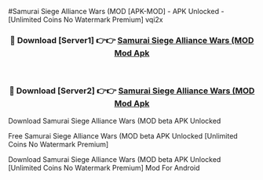 #Samurai Siege Alliance Wars (MOD [APK-MOD] - APK Unlocked - [Unlimited Coins No Watermark Premium] vqi2x



<div align="center">

<h3>🔴 Download [Server1] 👉👉 <a href="https://momento.my/?title=Samurai_Siege_Alliance_Wars_(MOD">Samurai Siege Alliance Wars (MOD Mod Apk</a></h3><br>

<h3>🔴 Download [Server2] 👉👉 <a href="https://momento.my/?title=Samurai_Siege_Alliance_Wars_(MOD">Samurai Siege Alliance Wars (MOD Mod Apk</a></h3>
</div>



Download Samurai Siege Alliance Wars (MOD beta APK Unlocked

Free Samurai Siege Alliance Wars (MOD beta APK Unlocked [Unlimited Coins No Watermark Premium]

Download Samurai Siege Alliance Wars (MOD beta APK Unlocked [Unlimited Coins No Watermark Premium] Mod For Android
